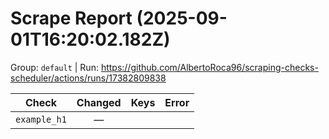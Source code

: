 # Scrape Report (2025-09-01T16:20:02.182Z)

Group: `default`  |  Run: https://github.com/AlbertoRoca96/scraping-checks-scheduler/actions/runs/17382809838

| Check | Changed | Keys | Error |
|---|:---:|:--|:--|
| `example_h1` | — |  |  |
